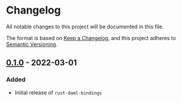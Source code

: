 # Changelog

All notable changes to this project will be documented in this file.

The format is based on [Keep a Changelog](https://keepachangelog.com/en/1.0.0/), and this project adheres
to [Semantic Versioning](https://semver.org/spec/v2.0.0.html).

## [0.1.0] - 2022-03-01

### Added

- Initial release of `rust-daml-bindings`

[0.1.0]: https://github.com/fujiapple852/rust-daml-bindings/compare/0.0.0...0.1.0
